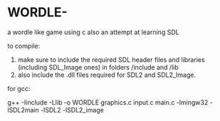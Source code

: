 # WORDLE-
a wordle like game using c
also an attempt at learning SDL

to compile:
1. make sure to include the required SDL header files and libraries (including SDL_Image ones) in folders /include and /lib 
2. also include the .dll files required for SDL2 and SDL2_Image.

for gcc:

g++ -Iinclude -Llib -o WORDLE graphics.c input.c main.c -lmingw32 -lSDL2main -lSDL2 -lSDL2_image